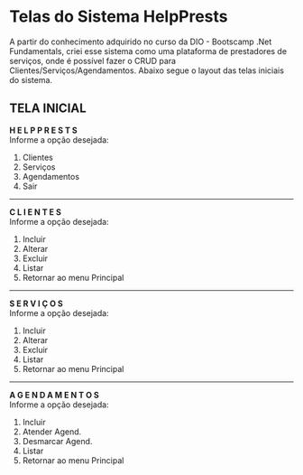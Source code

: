 
# Telas do Sistema HelpPrests

A partir do conhecimento adquirido no curso da DIO - Bootscamp .Net Fundamentals, criei esse sistema
como uma plataforma de prestadores de serviços, onde é possível fazer o CRUD para Clientes/Serviços/Agendamentos. 
Abaixo segue o layout das telas iniciais do sistema.


## TELA INICIAL
 
**H E L P   P R E S T S**
<br>Informe a opção desejada:
1. Clientes
2. Serviços
3. Agendamentos
4. Sair

*************************
**C L I E N T E S**
<br>Informe a opção desejada:
1. Incluir
2. Alterar
3. Excluir
4. Listar
5. Retornar ao menu Principal

*************************
**S E R V I Ç O S**
<br>Informe a opção desejada:
1. Incluir
2. Alterar
3. Excluir
4. Listar
5. Retornar ao menu Principal

*************************
**A G E N D A M E N T O S**
<br>Informe a opção desejada:
1. Incluir
2. Atender Agend.
3. Desmarcar Agend.
4. Listar
5. Retornar ao menu Principal
 
